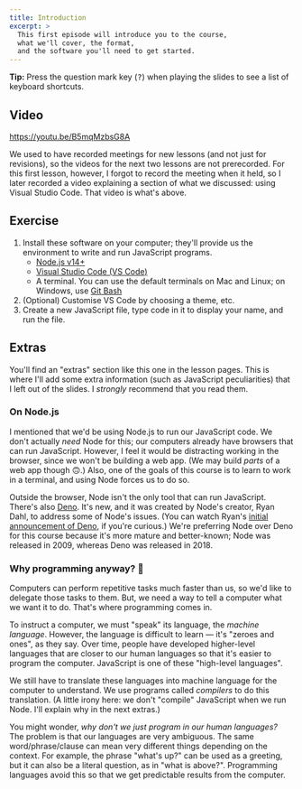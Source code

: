 ```yaml
---
title: Introduction
excerpt: >
  This first episode will introduce you to the course,
  what we'll cover, the format,
  and the software you'll need to get started.
---
```


<div class="note note-info">

**Tip:** Press the question mark key (<kbd class="key">?</kbd>) when playing the slides to see a list of keyboard shortcuts.

</div>

## Video

https://youtu.be/B5mqMzbsG8A

<div class="note note-info">

We used to have recorded meetings for new lessons (and not just for revisions), so the videos for the next two lessons are not prerecorded.
For this first lesson, however, I forgot to record the meeting when it held, so I later recorded a video explaining a section of what we discussed: using Visual Studio Code. That video is what's above.

</div>

## Exercise

1. Install these software on your computer; they'll provide us the environment to write and run JavaScript programs.
   * [Node.js v14+](https://nodejs.org/en/)
   * [Visual Studio Code (<abbr>VS Code</abbr>)](https://code.visualstudio.com/)
   * A terminal. You can use the default terminals on Mac and Linux; on Windows, use [Git Bash](https://git-scm.com/downloads)
1. (Optional) Customise VS Code by choosing a theme, etc.
1. Create a new JavaScript file, type code in it to display your name, and run the file.


## Extras

You'll find an "extras" section like this one in the lesson pages. This is where I'll add some extra information (such as JavaScript peculiarities) that I left out of the slides. I _strongly_ recommend that you read them.

### On Node.js

I mentioned that we'd be using Node.js to run our JavaScript code. We don't actually _need_ Node for this; our computers already have browsers that can run JavaScript. However, I feel it would be distracting working in the browser, since we won't be building a web app. (We may build _parts_ of a web app though 🙃.) Also, one of the goals of this course is to learn to work in a terminal, and using Node forces us to do so.

Outside the browser, Node isn't the only tool that can run JavaScript. There's also [Deno](https://deno.land/). It's new, and it was created by Node's creator, Ryan Dahl, to address some of Node's issues. (You can watch Ryan's [initial announcement of Deno](https://youtu.be/M3BM9TB-8yA), if you're curious.) We're preferring Node over Deno for this course because it's more mature and better-known; Node was released in 2009, whereas Deno was released in 2018.

### Why programming anyway? 🤔

Computers can perform repetitive tasks much faster than us, so we'd like to delegate those tasks to them. But, we need a way to tell a computer what we want it to do. That's where programming comes in.

To instruct a computer, we must "speak" its language, the <i>machine language</i>. However, the language is difficult to learn &mdash; it's "zeroes and ones", as they say. Over time, people have developed higher-level languages that are closer to our human languages so that it's easier to program the computer. JavaScript is one of these "high-level languages".

We still have to translate these languages into machine language for the computer to understand. We use programs called <i>compilers</i> to do this translation. (A little irony here: we don't "compile" JavaScript when we run Node. I'll explain why in the next extras.)

You might wonder, <i>why don't we just program in our human languages?</i> The problem is that our languages are very ambiguous. The same word/phrase/clause can mean very different things depending on the context. For example, the phrase "what's up?" can be used as a greeting, but it can also be a literal question, as in "what is above?". Programming languages avoid this so that we get predictable results from the computer.
